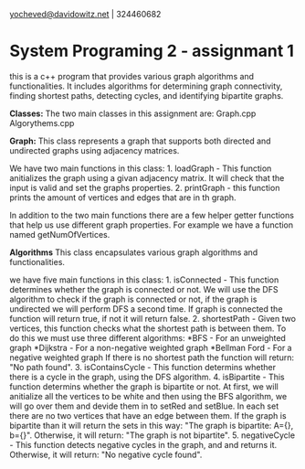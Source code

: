 yocheved@davidowitz.net | 324460682

# System Programing 2 - assignmant 1

this is a c++ program that provides various graph algorithms and functionalities. It includes algorithms for determining graph connectivity, finding shortest paths, detecting cycles, and identifying bipartite graphs.

**Classes:**
The two main classes in this assignment are:
    Graph.cpp
    Algorythems.cpp

**Graph:**
This class represents a graph that supports both directed and undirected graphs using adjacency matrices.

We have two main functions in this class:
    1. loadGraph - This function anitializes the graph using a givan adjacency matrix. It will check that the input is valid and set the graphs properties.
    2. printGraph - this function prints the amount of vertices and edges that are in th graph. 

In addition to the two main functions there are a few helper getter functions that help us use different graph properties. For example we have a function named getNumOfVertices.

**Algorithms**
This class encapsulates various graph algorithms and functionalities.

we have five main functions in this class:
    1. isConnected - This function determines whether the graph is connected or not. We will use the DFS algorithm to check if the graph is connected or not, if the graph is undirected we will perform DFS a second time. If graph is connected the function will return true, if not it will return false.
    2. shortestPath - Given two vertices, this function checks what the shortest path is between them. To do this we must use three different algorithms:
        *BFS - For an unweighted graph
        *Dijkstra - For a non-negative weighted graph
        *Bellman Ford - For a negative weighted graph
    If there is no shortest path the function will return: "No path found".
    3. isContainsCycle - This function determins whether there is a cycle in the graph, using the DFS algorithm. 
    4. isBipartite - This function determins whether the graph is bipartite or not. At first, we will anitialize all the vertices to be white and then using the BFS algorithm, we will go over them and devide them in to setRed and setBlue. In each set there are no two vertices that have an edge between them. If the graph is bipartite than it will return the sets in this way: "The graph is bipartite: A={}, b={}". Otherwise, it will return: "The graph is not bipartite".
    5. negativeCycle -  This function detects negative cycles in the graph, and and returns it. Otherwise, it will return: "No negative cycle found".




